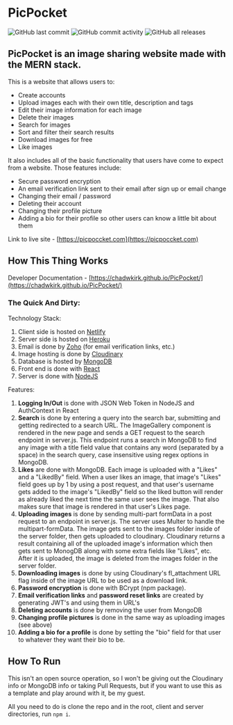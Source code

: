 # PicPocket

![GitHub last commit](https://img.shields.io/github/last-commit/ChadWKirk/PicPocket) ![GitHub commit activity](https://img.shields.io/github/commit-activity/m/ChadWKirk/PicPocket) ![GitHub all releases](https://img.shields.io/github/downloads/ChadWKirk/PicPocket/total?label=Downloads)

## PicPocket is an image sharing website made with the MERN stack.

This is a website that allows users to:

- Create accounts
- Upload images each with their own title, description and tags
- Edit their image information for each image
- Delete their images
- Search for images
- Sort and filter their search results
- Download images for free
- Like images

It also includes all of the basic functionality that users have come to expect from a website. Those features include:

- Secure password encryption
- An email verification link sent to their email after sign up or email change
- Changing their email / password
- Deleting their account
- Changing their profile picture
- Adding a bio for their profile so other users can know a little bit about them

Link to live site - [https://picpoccket.com](https://picpoccket.com)

## How This Thing Works

Developer Documentation - [https://chadwkirk.github.io/PicPocket/](https://chadwkirk.github.io/PicPocket/)

### The Quick And Dirty:

Technology Stack:

1. Client side is hosted on [Netlify](https://www.netlify.com/with/react/?utm_source=google&utm_medium=paid_search&utm_campaign=12755510784&adgroup=143221562618&utm_term=netlify%20react&utm_content=kwd-1290909035486&creative=645259053288&device=c&matchtype=e&location=9025161&gad=1&gclid=Cj0KCQjw6cKiBhD5ARIsAKXUdyZ2ZLzYqh4NXy2NO2l07HKtzoBMcJ9_GbRxP6uqMA2_r9pQn3J-pyMaAiHmEALw_wcB)
1. Server side is hosted on [Heroku](https://www.heroku.com)
1. Email is done by [Zoho](https://www.zoho.com/index1.html) (for email verification links, etc.)
1. Image hosting is done by [Cloudinary](https://cloudinary.com/)
1. Database is hosted by [MongoDB](https://www.mongodb.com/)
1. Front end is done with [React](https://react.dev/)
1. Server is done with [NodeJS](https://nodejs.org/en)

Features:

1. **Logging In/Out** is done with JSON Web Token in NodeJS and AuthContext in React
1. **Search** is done by entering a query into the search bar, submitting and getting redirected to a search URL. The ImageGallery component is rendered in the new page and sends a GET request to the search endpoint in server.js. This endpoint runs a search in MongoDB to find any image with a title field value that contains any word (separated by a space) in the search query, case insensitive using regex options in MongoDB.
1. **Likes** are done with MongoDB. Each image is uploaded with a "Likes" and a "LikedBy" field. When a user likes an image, that image's "Likes" field goes up by 1 by using a post request, and that user's username gets added to the image's "LikedBy" field so the liked button will render as already liked the next time the same user sees the image. That also makes sure that image is rendered in that user's Likes page.
1. **Uploading images** is done by sending multi-part formData in a post request to an endpoint in server.js. The server uses Multer to handle the multipart-formData. The image gets sent to the images folder inside of the server folder, then gets uploaded to cloudinary. Cloudinary returns a result containing all of the uploaded image's information which then gets sent to MonogDB along with some extra fields like "Likes", etc. After it is uploaded, the image is deleted from the images folder in the server folder.
1. **Downloading images** is done by using Cloudinary's fl_attachment URL flag inside of the image URL to be used as a download link.
1. **Password encryption** is done with BCrypt (npm package).
1. **Email verification links** and **password reset links** are created by generating JWT's and using them in URL's
1. **Deleting accounts** is done by removing the user from MongoDB
1. **Changing profile pictures** is done in the same way as uploading images (see above)
1. **Adding a bio for a profile** is done by setting the "bio" field for that user to whatever they want their bio to be.

## How To Run

This isn't an open source operation, so I won't be giving out the Cloudinary info or MongoDB info or taking Pull Requests, but if you want to use this as a template and play around with it, be my guest.

All you need to do is clone the repo and in the root, client and server directories, run `npm i`.

